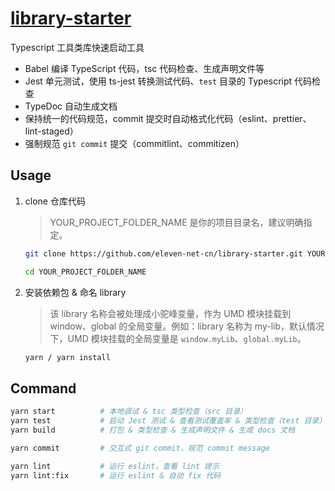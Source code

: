 # [library-starter](https://github.com/eleven-net-cn/library-starter)

Typescript 工具类库快速启动工具

- Babel 编译 TypeScript 代码，tsc 代码检查、生成声明文件等
- Jest 单元测试，使用 ts-jest 转换测试代码、`test` 目录的 Typescript 代码检查
- TypeDoc 自动生成文档
- 保持统一的代码规范，commit 提交时自动格式化代码（eslint、prettier、lint-staged）
- 强制规范 `git commit` 提交（commitlint、commitizen）

## Usage

1. clone 仓库代码

   > YOUR_PROJECT_FOLDER_NAME 是你的项目目录名，建议明确指定。

   ```sh
   git clone https://github.com/eleven-net-cn/library-starter.git YOUR_PROJECT_FOLDER_NAME

   cd YOUR_PROJECT_FOLDER_NAME
   ```

2. 安装依赖包 & 命名 library

   > 该 library 名称会被处理成小驼峰变量，作为 UMD 模块挂载到 window、global 的全局变量。例如：library 名称为 my-lib，默认情况下，UMD 模块挂载的全局变量是 `window.myLib`、`global.myLib`。

   ```sh
   yarn / yarn install
   ```

## Command

```sh
yarn start          # 本地调试 & tsc 类型检查（src 目录）
yarn test           # 启动 Jest 测试 & 查看测试覆盖率 & 类型检查（test 目录）
yarn build          # 打包 & 类型检查 & 生成声明文件 & 生成 docs 文档

yarn commit         # 交互式 git commit，规范 commit message

yarn lint           # 运行 eslint，查看 lint 提示
yarn lint:fix       # 运行 eslint & 自动 fix 代码
```
